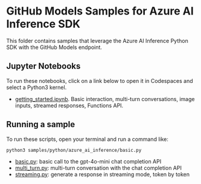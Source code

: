 # GitHub Models Samples for Azure AI Inference SDK

This folder contains samples that leverage the Azure AI Inference Python SDK with the GitHub Models endpoint.

## Jupyter Notebooks

To run these notebooks, click on a link below to open it in Codespaces and select a Python3 kernel.

* [getting_started.ipynb](getting_started.ipynb). Basic interaction, multi-turn conversations, image inputs, streamed responses, Functions API.

## Running a sample

To run these scripts, open your terminal and run a command like:

```shell
python3 samples/python/azure_ai_inference/basic.py
```

* [basic.py](basic.py): basic call to the gpt-4o-mini chat completion API
* [multi_turn.py](multi_turn.py): multi-turn conversation with the chat completion API
* [streaming.py](streaming.py): generate a response in streaming mode, token by token

